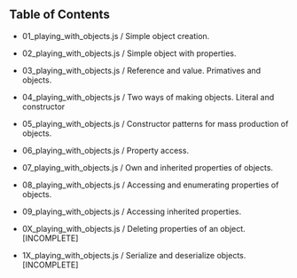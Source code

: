 
Table of Contents
-----------------

- 01_playing_with_objects.js / Simple object creation. 

- 02_playing_with_objects.js / Simple object with properties.

- 03_playing_with_objects.js / Reference and value. Primatives and objects.

- 04_playing_with_objects.js / Two ways of making objects. Literal and 
constructor

- 05_playing_with_objects.js / Constructor patterns for mass production of 
objects.

- 06_playing_with_objects.js / Property access.

- 07_playing_with_objects.js / Own and inherited properties of objects.

- 08_playing_with_objects.js / Accessing and enumerating properties of objects.

- 09_playing_with_objects.js / Accessing inherited properties.

- 0X_playing_with_objects.js / Deleting properties of an object. [INCOMPLETE]

- 1X_playing_with_objects.js / Serialize and deserialize objects.
[INCOMPLETE]


